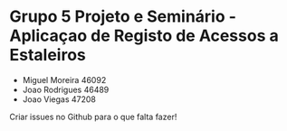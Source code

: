 # Grupo 5 Projeto e Seminário - Aplicaçao de Registo de Acessos a Estaleiros

<ul>
    <li>
        Miguel Moreira 46092
    </li>
    <li>
        Joao Rodrigues 46489
    </li>
    <li>
        Joao Viegas 47208
    </li>
</ul>

<p>Criar issues no Github para o que falta fazer!</p>
